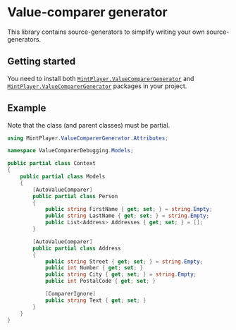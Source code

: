# Value-comparer generator
This library contains source-generators to simplify writing your own source-generators.

## Getting started
You need to install both [`MintPlayer.ValueComparerGenerator`](https://nuget.org/packages/MintPlayer.ValueComparerGenerator) and [`MintPlayer.ValueComparerGenerator`](https://nuget.org/packages/MintPlayer.ValueComparerGenerator.Attributes) packages in your project.

## Example
Note that the class (and parent classes) must be partial.

```csharp
using MintPlayer.ValueComparerGenerator.Attributes;

namespace ValueComparerDebugging.Models;

public partial class Context
{
    public partial class Models
    {
        [AutoValueComparer]
        public partial class Person
        {
            public string FirstName { get; set; } = string.Empty;
            public string LastName { get; set; } = string.Empty;
            public List<Address> Addresses { get; set; } = [];
        }

        [AutoValueComparer]
        public partial class Address
        {
            public string Street { get; set; } = string.Empty;
            public int Number { get; set; }
            public string City { get; set; } = string.Empty;
            public int PostalCode { get; set; }

            [ComparerIgnore]
            public string Text { get; set; }
        }
    }
}
```